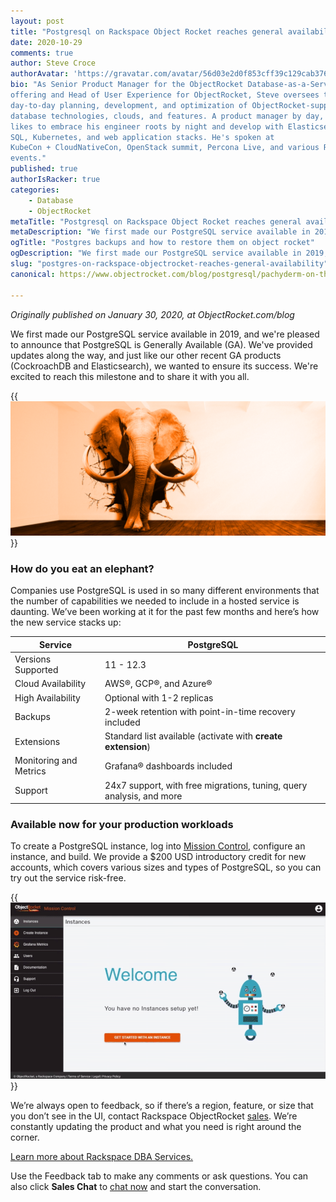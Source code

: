 ```yaml
---
layout: post
title: "Postgresql on Rackspace Object Rocket reaches general availability"
date: 2020-10-29
comments: true
author: Steve Croce
authorAvatar: 'https://gravatar.com/avatar/56d03e2d0f853cff39c129cab3761d49'
bio: "As Senior Product Manager for the ObjectRocket Database-as-a-Service
offering and Head of User Experience for ObjectRocket, Steve oversees the
day-to-day planning, development, and optimization of ObjectRocket-supported
database technologies, clouds, and features. A product manager by day, he still
likes to embrace his engineer roots by night and develop with Elasticsearch,
SQL, Kubernetes, and web application stacks. He's spoken at
KubeCon + CloudNativeCon, OpenStack summit, Percona Live, and various Rackspace
events."
published: true
authorIsRacker: true
categories:
    - Database
    - ObjectRocket
metaTitle: "Postgresql on Rackspace Object Rocket reaches general availability"
metaDescription: "We first made our PostgreSQL service available in 2019, and we're pleased to announce that PostgreSQL is Generally Available (GA)."
ogTitle: "Postgres backups and how to restore them on object rocket"
ogDescription: "We first made our PostgreSQL service available in 2019, and we're pleased to announce that PostgreSQL is Generally Available (GA)."
slug: "postgres-on-rackspace-objectrocket-reaches-general-availability"
canonical: https://www.objectrocket.com/blog/postgresql/pachyderm-on-the-loose-postgresql-on-objectrocket-has-reached-general-availability/

---
```


*Originally published on January 30, 2020, at ObjectRocket.com/blog*

We first made our PostgreSQL service available in 2019, and we're pleased to announce that PostgreSQL is
Generally Available (GA). We've provided updates along the way, and just like our other recent GA products
(CockroachDB and Elasticsearch), we wanted to ensure its success. We're excited to reach this milestone and
to share it with you all.

<!--more-->

{{<img src="picture1.png" title="" alt="">}}

### How do you eat an elephant? 

Companies use PostgreSQL is used in so many different environments that the number of capabilities we needed
to include in a hosted service is daunting. We’ve been working at it for the past few months and here’s how
the new service stacks up:

| Service | PostgreSQL |
| ------- | ---------- |
| Versions Supported| 11 - 12.3|
| Cloud Availability | AWS&reg;, GCP&reg;, and Azure&reg;| 
| High Availability| Optional with 1-2 replicas|
| Backups| 2-week retention with point-in-time recovery included|
| Extensions| Standard list available (activate with **create extension**) |
| Monitoring and Metrics| Grafana&reg; dashboards included |
|Support | 24x7 support, with free migrations, tuning, query analysis, and more|

### Available now for your production workloads

To create a PostgreSQL instance, log into [Mission Control](https://app.objectrocket.cloud/?__hstc=227540674.6c2da1a33c3f4e98dc8ac794308ed907.1602515328573.1603988241226.1603990372194.73&__hssc=227540674.1.1603990372194&__hsfp=3796701661&_ga=2.19141296.921919633.1603746187-1358969005.1602515327), configure an instance, and build. We provide a $200 USD
introductory credit for new accounts, which covers various sizes and types of PostgreSQL, so you can try out
the service risk-free.

{{<img src="picture2.gif" title="" alt="">}}

We’re always open to feedback, so if there’s a region, feature, or size that you don’t see in the UI, contact
Rackspace ObjectRocket [sales](https://www.rackspace.com/). We’re constantly updating the product and what you
need is right around the corner.

<a class="cta blue" id="cta" href="https://www.rackspace.com/data/dba-services">Learn more about Rackspace DBA Services.</a> 

Use the Feedback tab to make any comments or ask questions. You can also click
**Sales Chat** to [chat now](https://www.rackspace.com/) and start the conversation.
